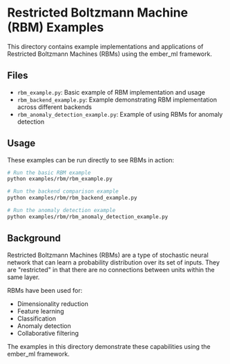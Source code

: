 # Restricted Boltzmann Machine (RBM) Examples

This directory contains example implementations and applications of Restricted Boltzmann Machines (RBMs) using the ember_ml framework.

## Files

- `rbm_example.py`: Basic example of RBM implementation and usage
- `rbm_backend_example.py`: Example demonstrating RBM implementation across different backends
- `rbm_anomaly_detection_example.py`: Example of using RBMs for anomaly detection

## Usage

These examples can be run directly to see RBMs in action:

```bash
# Run the basic RBM example
python examples/rbm/rbm_example.py

# Run the backend comparison example
python examples/rbm/rbm_backend_example.py

# Run the anomaly detection example
python examples/rbm/rbm_anomaly_detection_example.py
```

## Background

Restricted Boltzmann Machines (RBMs) are a type of stochastic neural network that can learn a probability distribution over its set of inputs. They are "restricted" in that there are no connections between units within the same layer.

RBMs have been used for:
- Dimensionality reduction
- Feature learning
- Classification
- Anomaly detection
- Collaborative filtering

The examples in this directory demonstrate these capabilities using the ember_ml framework.